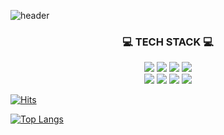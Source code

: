![header](https://capsule-render.vercel.app/api?type=waving&color=d5df00&height=270&section=header&fontColor=ffffff&text=HELLO&fontSize=60&fontAlignY=35&animation=fadeIn&desc=ziae%20world&descSize=25&descAlignY=50&descAlign=54)

<div align =center>
  <h3>💻 TECH STACK 💻</h3>
</div>

 <div align=center>
   <img src="https://img.shields.io/badge/HTML5-E34F26?style=flat&logo=HTML5&logoColor=white"/>
   <img src="https://img.shields.io/badge/CSS3-1572b6?style=flat&logo=CSS3&logoColor=white"/>
   <img src="https://img.shields.io/badge/Sass-cc6699?style=flat&logo=Sass&logoColor=white"/>
   <img src="https://img.shields.io/badge/JavaScript-F7DF1E?style=flat&logo=JavaScript&logoColor=white"/>
 </div>
 <div align=center>
    <img src="https://img.shields.io/badge/Bootstrap-7952b3?style=flat&logo=Bootstrap&logoColor=white"/>
    <img src="https://img.shields.io/badge/TypeScript-3178c6?style=flat&logo=TypeScript&logoColor=white"/>
    <img src="https://img.shields.io/badge/React-61DAFB?style=flat&logo=React&logoColor=white"/>
    <img src="https://img.shields.io/badge/Node.js-339933?style=flat&logo=Node.js&logoColor=white"/>
<!--     <img src="https://img.shields.io/badge/MongoDB-47a248?style=flat&logo=MongoDB&logoColor=white"/> -->
 </div>

[![Hits](https://hits.seeyoufarm.com/api/count/incr/badge.svg?url=https%3A%2F%2Fgithub.com%2Fgimziae%2Fhit-counter&count_bg=%23D5DF00&title_bg=%23555555&icon=&icon_color=%23E7E7E7&title=hits&edge_flat=false)](https://hits.seeyoufarm.com)

[![Top Langs](https://github-readme-stats.vercel.app/api/top-langs/?username=gimziae&layout=compact)](https://github.com/gimziae/github-readme-stats)
